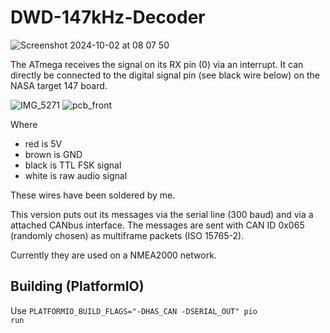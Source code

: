 # DWD-147kHz-Decoder

![Screenshot 2024-10-02 at 08 07 50](https://github.com/user-attachments/assets/84171cc3-8754-4afc-b33e-ed932bcb5f7e)

The ATmega receives the signal on its RX pin (0) via an interrupt. It can directly be connected to the digital signal pin (see black wire below) on the NASA target 147 board.

![IMG_5271](https://github.com/user-attachments/assets/468731fd-245c-4392-bd06-803ced2bc289)
![pcb_front](https://github.com/user-attachments/assets/9ae0b2fe-de01-40ea-b6c5-436676522244)



Where 
- red is 5V
- brown is GND
- black is TTL FSK signal
- white is raw audio signal

These wires have been soldered by me.

This version puts out its messages via the serial line (300 baud) and via a attached CANbus interface. The messages are sent with CAN ID 0x065 (randomly chosen) as multiframe packets (ISO 15765-2).

Currently they are used on a NMEA2000 network.

## Building (PlatformIO)
Use <code>PLATFORMIO_BUILD_FLAGS="-DHAS_CAN -DSERIAL_OUT" pio run</code>
